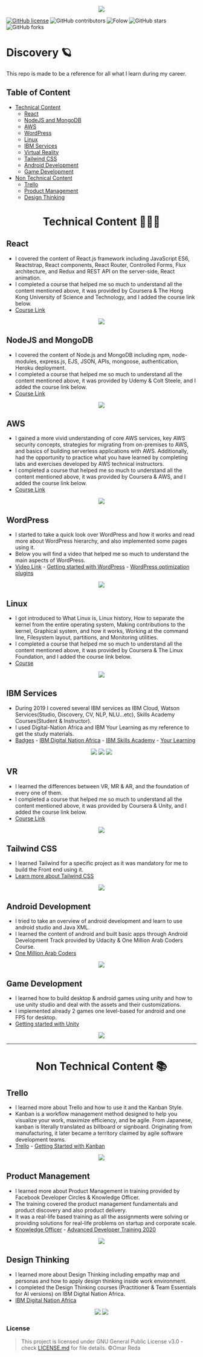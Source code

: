 
<p align="center">
  <img src="https://res.cloudinary.com/djvh0aebv/image/upload/v1592857311/Capture_zm6izm.png">
</p>

[![GitHub license](https://img.shields.io/github/license/OmarReda/Techgram)](https://github.com/OmarReda/Techgram/blob/master/LICENSE)
![GitHub contributors](https://img.shields.io/github/contributors/OmarReda/Discovery)
![Folow](https://img.shields.io/github/followers/OmarReda?label=Follow&style=social)
![GitHub stars](https://img.shields.io/github/stars/OmarReda/Discovery?style=social)
![GitHub forks](https://img.shields.io/github/forks/OmarReda/Discovery?style=social)
 
# Discovery 🪐
This repo is made to be a reference for all what I learn during my career.


## Table of Content
* [Technical Content](#technical-content)
  * [React](#react)
  * [NodeJS and MongoDB](#nodejs-and-mongodb)
  * [AWS](#aws)
  * [WordPress](#wordpress)
  * [Linux](#linux)
  * [IBM Services](#ibm-services)
  * [Virtual Reality](#vr)
  * [Tailwind CSS](#tailwind-css)
  * [Android Development](#android-development)
  * [Game Development](#game-development)
* [Non Technical Content](#non-technical-content)
  * [Trello](#trello)
  * [Product Management](#product-management)
  * [Design Thinking](#design-thinking)

<h1 id="technical-content" align="center">
  Technical Content 👨🏻‍💻
</h1>

  ## React
  * I covered the content of React.js framework including JavaScript ES6, Reactstrap, React components, React Router, Controlled Forms, Flux architecture, and Redux and REST API on the server-side, React animation.
  * I completed a course that helped me so much to understand all the content mentioned above, it was provided by Coursera & The Hong Kong University of Science and Technology, and I added the course link below.
  * [Course Link](https://www.coursera.org/programs/alexandria-university-on-coursera-sm-odvas?collectionId=&productId=yG1EARC8EeiWoAqBnMlvMg&productType=course&showMiniModal=true)
  <p align="center">
    <img src="https://res.cloudinary.com/djvh0aebv/image/upload/c_scale,w_310/v1593677616/react_vid0os.png">
  </p>

  ## NodeJS and MongoDB
  * I covered the content of Node.js and MongoDB including npm, node-modules, express.js, EJS, JSON, APIs, mongoose, authentication, Heroku deployment.
  * I completed a course that helped me so much to understand all the content mentioned above, it was provided by Udemy & Colt Steele, and I added the course link below.
  * [Course Link](https://www.udemy.com/course/the-web-developer-bootcamp/)
  <p align="center">
    <img src="https://res.cloudinary.com/djvh0aebv/image/upload/c_scale,w_400/v1593676918/2a3eb4a0-182a-4512-8319-87951b124a7d_wnotea.png">
  </p>

  ## AWS
  * I gained a more vivid understanding of core AWS services, key AWS security concepts, strategies for migrating from on-premises to AWS, and basics of building serverless applications with AWS. Additionally, had the opportunity to practice what you have learned by completing labs and exercises developed by AWS technical instructors.
  * I completed a course that helped me so much to understand all the content mentioned above, it was provided by Coursera & AWS, and I added the course link below.
  * [Course Link](https://www.coursera.org/specializations/aws-fundamentals)
  <p align="center">
    <img src="https://res.cloudinary.com/djvh0aebv/image/upload/c_scale,w_150/v1593675839/1200px-Amazon_Web_Services_Logo.svg_z7qets.png">
  </p>


  ## WordPress
  * I started to take a quick look over WordPress and how it works and read more about WordPress hierarchy, and also implemented some pages using it.
  * Below you will find a video that helped me so much to understand the main aspects of WordPress.
  * [Video Link](https://www.youtube.com/watch?v=MsRhxl_zk5A) - [Getting started with WordPress](https://wordpress.com/) - [WordPress optimization plugins](https://bloggingwizard.com/free-speed-enhancing-wordpress-plugins/)
  <p align="center">
    <img src="https://res.cloudinary.com/djvh0aebv/image/upload/c_scale,w_200/v1593677468/wordpress_hx7oah.png">
  </p>


  ## Linux
  * I got introduced to What Linux is, Linux history, How to separate the kernel from the entire operating system, Making contributions to the kernel, Graphical system, and how it works, Working at the command line, Filesystem layout, partitions, and Monitoring utilities.
  * I completed a course that helped me so much to understand all the content mentioned above, it was provided by Coursera & The Linux Foundation, and I added the course link below.
  * [Course](https://www.coursera.org/programs/alexandria-university-on-coursera-sm-odvas?collectionId=&productId=yEurgmOREei16BIJfVb6WA&productType=course&showMiniModal=true)
  <p align="center">
    <img src="https://res.cloudinary.com/djvh0aebv/image/upload/c_scale,w_300/v1593675569/1200px-Linux_Foundation_logo_2013.svg_yg8eoh.png">
  </p>

  ## IBM Services
  * During 2019 I covered several IBM services as IBM Cloud, Watson Services(Studio, Discovery, CV, NLP, NLU...etc), Skills Academy Courses(Student & Instructor).
  * I used Digital-Nation Africa and IBM Your Learning as my reference to get the study materials.
  * [Badges](https://www.youracclaim.com/users/omar-reda291/badges) - [IBM Digital Nation Africa](https://developer.ibm.com/digitalnation/africa/) - [IBM Skills Academy](https://www-03.ibm.com/services/weblectures/meap/) - [Your Learning](https://yourlearning.ibm.com/about/)
  <p align="center">
    <img src="https://res.cloudinary.com/djvh0aebv/image/upload/c_scale,h_130/v1593850494/3_iynht3.png">
    <img src="https://res.cloudinary.com/djvh0aebv/image/upload/c_scale,w_300/v1593850494/Capture_bckaiz.png">
    <img src="https://res.cloudinary.com/djvh0aebv/image/upload/c_scale,w_300/v1593850494/4_ydqmnn.png">
  </p>


  ## VR
  * I learned the differences between VR, MR & AR, and the foundation of every one of them.
  * I completed a course that helped me so much to understand all the content mentioned above, it was provided by Coursera & Unity, and I added the course link below.
  * [Course Link](https://www.coursera.org/programs/alexandria-university-on-coursera-sm-odvas/browse?productId=Lpbv_HTgEeilthKOJg0q_A&productType=s12n&query=VR&showMiniModal=true)
  <p align="center">
    <img src="https://res.cloudinary.com/djvh0aebv/image/upload/c_scale,w_500/v1593677052/EYj9bJFWAAELjwK_fdbg9v.png">
  </p>


  ## Tailwind CSS
  * I learned Tailwind for a specific project as it was mandatory for me to build the Front end using it.
  * [Learn more about Tailwind CSS](https://tailwindcss.com/)
  <p align="center">
    <img src="https://res.cloudinary.com/djvh0aebv/image/upload/c_scale,w_300/v1593685480/0__ZEKysy-DVMieDtY_yydtmh.png">
  </p>

  ## Android Development
  * I tried to take an overview of android development and learn to use android studio and Java XML.
  * I learned the content of android and built basic apps through Android Development Track provided by Udacity & One Million Arab Coders Course.
  * [One Million Arab Coders](https://www.arabcoders.ae/)
  <p align="center">
    <img src="https://res.cloudinary.com/djvh0aebv/image/upload/c_scale,w_297/v1593676103/unnamed-11_xuvbqw.jpg">
  </p>

  ## Game Development
  * I learned how to build desktop & android games using unity and how to use unity studio and deal with the assets and their customizations.
  * I implemented already 2 games one level-based for android and one FPS for desktop.
  * [Getting started with Unity](https://unity.com/)
  <p align="center">
    <img src="https://res.cloudinary.com/djvh0aebv/image/upload/c_scale,w_250/v1593685770/Unity_logo_logotype_Unity_3D_oiofyh.png">
  </p>

-----

<h1 id="non-technical-content" align="center">
  Non Technical Content 📚
</h1>

  ## Trello
  * I learned more about Trello and how to use it and the Kanban Style.
  * Kanban is a workflow management method designed to help you visualize your work, maximize efficiency, and be agile. From Japanese, kanban is literally translated as billboard or signboard. Originating from manufacturing, it later became a territory claimed by agile software development teams.
  * [Trello](https://trello.com/) - [Getting Started with Kanban](https://kanbanize.com/kanban-resources/getting-started/what-is-kanban#:~:text=Kanban%20is%20a%20workflow%20management,by%20agile%20software%20development%20teams.)
  <p align="center">
    <img src="https://res.cloudinary.com/djvh0aebv/image/upload/v1593675167/1_iaw3bm.png">
  </p>
  
  ## Product Management
  * I learned more about Product Management in training provided by Facebook Developer Circles & Knowledge Officer.
  * The training covered the product management fundamentals and product discovery and also product delivery.
  * It was a real-life based training as all the assignments were solving or providing solutions for real-life problems on startup and corporate scale.
  * [Knowledge Officer](https://knowledgeofficer.com/) - [Advanced Developer Training 2020](https://knowledgeofficer.com/devc-training)
  <p align="center">
    <img src="https://res.cloudinary.com/djvh0aebv/image/upload/c_scale,w_300/v1593782355/0_fspxhc.jpg">
  </p>
  
  ## Design Thinking
  * I learned more about Design Thinking including empathy map and personas and how to apply design thinking inside work environment.
  * I completed the Design Thinking courses (Practitioner & Team Essentials for AI versions) on IBM Digital Nation Africa.
  * [IBM Digital Nation Africa](https://developer.ibm.com/digitalnation/africa/) 
  <p align="center">
    <img src="https://res.cloudinary.com/djvh0aebv/image/upload/c_scale,w_300/v1593849700/Capture_yfv1e7.png">
    <img src="https://res.cloudinary.com/djvh0aebv/image/upload/c_scale,w_300/v1593849700/2_hdltpj.png">
  </p>


### License
> This project is licensed under GNU General Public License v3.0 - check <a href="https://github.com/OmarReda/Discovery/blob/master/LICENSE">LICENSE.md</a> for file details. ©Omar Reda
